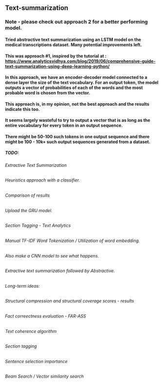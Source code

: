 ## Text-summarization

### Note - please check out approach 2 for a better performing model.

#### Tried abstractive text summarization using an LSTM model on the medical transcriptions dataset. Many potential improvements left.

#### This was approach #1, inspired by the tutorial at : https://www.analyticsvidhya.com/blog/2019/06/comprehensive-guide-text-summarization-using-deep-learning-python/
#### In this approach, we have an encoder-decoder model connected to a dense layer the size of the text vocabulary. For an output token, the model outputs a vector of probabilities of each of the words and the most probable word is chosen from the vector.
#### This approach is, in my opinion, not the best approach and the results indicate this too.  

#### It seems largely wasteful to try to output a vector that is as long as the entire vocabulary for every token in an output sequence. 
#### There might be 50-100 such tokens in one output sequence and there might be 100 - 10k+ such output sequences generated from a dataset.

##### TODO:

###### Extractive Text Summarization
###### Heuristics approach with a classifier.
###### Comparison of results

###### Upload the GRU model.
###### Section Tagging - Text Analytics
###### Manual TF-IDF Word Tokenization / Utilization of word embedding.
###### Also make a CNN model to see what happens.
###### Extractive text summarization followed by Abstractive.


###### Long-term ideas:
###### Structural compression and structural coverage scores - results
###### Fact correectness evaluation - FAR-ASS
###### Text coherence algorithm
###### Section tagging 
###### Sentence selection importance
###### Beam Search / Vector similarity search
